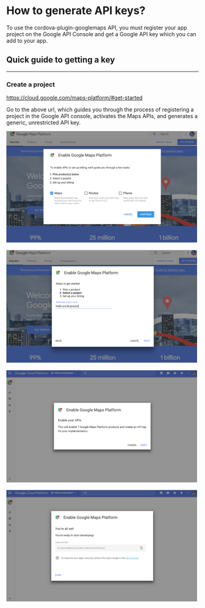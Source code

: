 # How to generate API keys?

To use the cordova-plugin-googlemaps API, you must register your app project on the Google API Console and get a Google API key which you can add to your app.

## Quick guide to getting a key

----------------------------------------------------------------

### Create a project

https://cloud.google.com/maps-platform/#get-started

Go to the above url, which guides you through the process of registering a project in the Google API console, activates the Maps APIs, and generates a generic, unrestricted API key.


<img src="./tutorial1.png" width="500">
<br>
<br>

<img src="./tutorial2.png" width="500">
<br>
<br>

<img src="./tutorial3.png" width="500">
<br>
<br>

<img src="./tutorial4.png" width="500">

